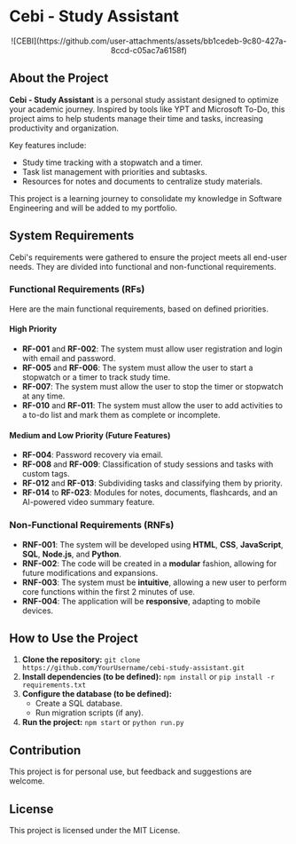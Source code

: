 # Cebi - Study Assistant

<p align="center">
  ![CEBI](https://github.com/user-attachments/assets/bb1cedeb-9c80-427a-8ccd-c05ac7a6158f)
</p>

## About the Project

**Cebi - Study Assistant** is a personal study assistant designed to optimize your academic journey. Inspired by tools like YPT and Microsoft To-Do, this project aims to help students manage their time and tasks, increasing productivity and organization.

Key features include:
* Study time tracking with a stopwatch and a timer.
* Task list management with priorities and subtasks.
* Resources for notes and documents to centralize study materials.

This project is a learning journey to consolidate my knowledge in Software Engineering and will be added to my portfolio.

## System Requirements

Cebi's requirements were gathered to ensure the project meets all end-user needs. They are divided into functional and non-functional requirements.

### Functional Requirements (RFs)
Here are the main functional requirements, based on defined priorities.

#### High Priority
* **RF-001** and **RF-002**: The system must allow user registration and login with email and password.
* **RF-005** and **RF-006**: The system must allow the user to start a stopwatch or a timer to track study time.
* **RF-007**: The system must allow the user to stop the timer or stopwatch at any time.
* **RF-010** and **RF-011**: The system must allow the user to add activities to a to-do list and mark them as complete or incomplete.

#### Medium and Low Priority (Future Features)
* **RF-004**: Password recovery via email.
* **RF-008** and **RF-009**: Classification of study sessions and tasks with custom tags.
* **RF-012** and **RF-013**: Subdividing tasks and classifying them by priority.
* **RF-014** to **RF-023**: Modules for notes, documents, flashcards, and an AI-powered video summary feature.

### Non-Functional Requirements (RNFs)

* **RNF-001**: The system will be developed using **HTML**, **CSS**, **JavaScript**, **SQL**, **Node.js**, and **Python**.
* **RNF-002**: The code will be created in a **modular** fashion, allowing for future modifications and expansions.
* **RNF-003**: The system must be **intuitive**, allowing a new user to perform core functions within the first 2 minutes of use.
* **RNF-004**: The application will be **responsive**, adapting to mobile devices.

## How to Use the Project

1.  **Clone the repository:**
    `git clone https://github.com/YourUsername/cebi-study-assistant.git`
2.  **Install dependencies (to be defined):**
    `npm install` or `pip install -r requirements.txt`
3.  **Configure the database (to be defined):**
    * Create a SQL database.
    * Run migration scripts (if any).
4.  **Run the project:**
    `npm start` or `python run.py`

## Contribution

This project is for personal use, but feedback and suggestions are welcome.

## License

This project is licensed under the MIT License.
